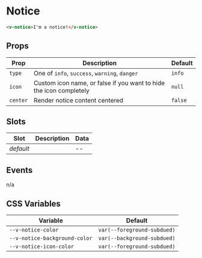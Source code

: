 # Notice

```html
<v-notice>I'm a notice!</v-notice>
```

## Props
| Prop      | Description                                                        | Default |
|-----------|--------------------------------------------------------------------|---------|
| `type`    | One of `info`, `success`, `warning`, `danger`                      | `info`  |
| `icon`    | Custom icon name, or false if you want to hide the icon completely | `null`  |
| `center`  | Render notice content centered                                     | `false` |

## Slots
| Slot      | Description | Data |
|-----------|-------------|------|
| _default_ |             | --   |

## Events
n/a

## CSS Variables
| Variable                      | Default                     |
|-------------------------------|-----------------------------|
| `--v-notice-color`            | `var(--foreground-subdued)` |
| `--v-notice-background-color` | `var(--background-subdued)` |
| `--v-notice-icon-color`       | `var(--foreground-subdued)` |
